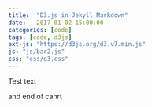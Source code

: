 ```yaml
---
title:  "D3.js in Jekyll Markdown"
date:   2017-01-02 15:00:00
categories: [code]
tags: [code, d3js]
ext-js: "https://d3js.org/d3.v7.min.js"
js: "js/bar2.js"
css: "css/d3.css"
---
```



Test text

<div id="chart"></div>

and end of cahrt